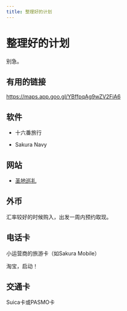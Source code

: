 ```yaml
---
title: 整理好的计划
---
```


# 整理好的计划

别急。

## 有用的链接

https://maps.app.goo.gl/YBffpqAg9wZV2FiA6

## 软件

- 十六番旅行

- Sakura Navy

## 网站

- [圣地巡礼](https://anitabi.cn/)

## 外币

汇率较好的时候购入，出发一周内预约取现。

## 电话卡

小运营商的旅游卡（如Sakura Mobile）

淘宝，启动！

## 交通卡

Suica卡或PASMO卡
